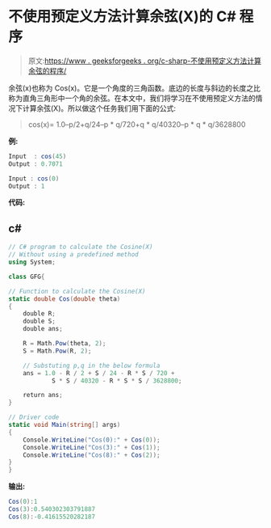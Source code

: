 # 不使用预定义方法计算余弦(X)的 C# 程序

> 原文:[https://www . geeksforgeeks . org/c-sharp-不使用预定义方法计算余弦的程序/](https://www.geeksforgeeks.org/c-sharp-program-to-calculate-the-cosinex-without-using-a-predefined-method/)

余弦(x)也称为 Cos(x)。它是一个角度的三角函数。底边的长度与斜边的长度之比称为直角三角形中一个角的余弦。在本文中，我们将学习在不使用预定义方法的情况下计算余弦(X)。所以做这个任务我们用下面的公式:

> cos(x)= 1.0–p/2+q/24–p * q/720+q * q/40320–p * q * q/3628800

**例:**

```cs
Input  : cos(45)
Output : 0.7071

Input : cos(0)
Output : 1
```

**代码:**

## c#

```cs
// C# program to calculate the Cosine(X) 
// Without using a predefined method
using System;

class GFG{

// Function to calculate the Cosine(X)     
static double Cos(double theta)
{
    double R;
    double S;
    double ans;

    R = Math.Pow(theta, 2);
    S = Math.Pow(R, 2);

    // Substuting p,q in the below formula
    ans = 1.0 - R / 2 + S / 24 - R * S / 720 + 
            S * S / 40320 - R * S * S / 3628800;

    return ans;
}

// Driver code
static void Main(string[] args)
{
    Console.WriteLine("Cos(0):" + Cos(0));
    Console.WriteLine("Cos(3):" + Cos(1));
    Console.WriteLine("Cos(8):" + Cos(2));
}
}
```

**输出:**

```cs
Cos(0):1
Cos(3):0.540302303791887
Cos(8):-0.41615520282187
```